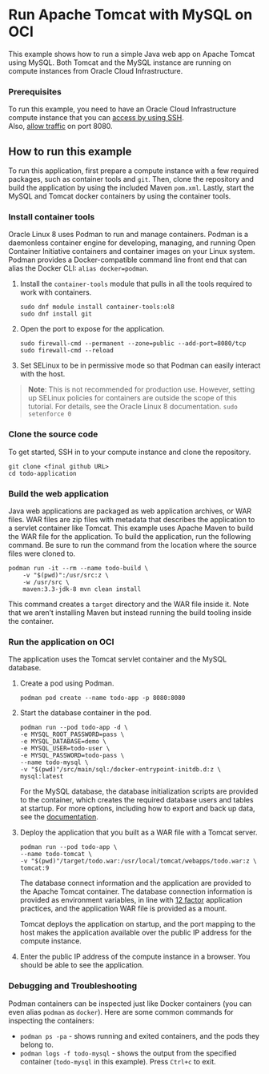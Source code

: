 # Run Apache Tomcat with MySQL on OCI

This example shows how to run a simple Java web app on Apache Tomcat using MySQL. Both Tomcat and the MySQL instance are running on compute instances from Oracle Cloud Infrastructure.

### Prerequisites

To run this example, you need to have an Oracle Cloud Infrastructure compute instance that you can [access by using SSH](https://docs.oracle.com/en-us/iaas/Content/Compute/Tasks/managingkeypairs.htm#one).  
Also, [allow traffic](https://docs.oracle.com/en-us/iaas/Content/Network/Concepts/securitylists.htm#working) on port 8080.
  
## How to run this example

To run this application, first prepare a compute instance with a few required packages, such as container tools and `git`. Then, clone the repository and build the application by using the included Maven `pom.xml`. Lastly, start the MySQL and Tomcat docker containers by using the container tools.

### Install container tools

Oracle Linux 8 uses Podman to run and manage containers. Podman is a daemonless container engine for developing, managing, and running Open Container Initiative containers and container images on your Linux system. Podman provides a Docker-compatible command line front end that can alias the Docker CLI: `alias docker=podman`.

1. Install the `container-tools` module that pulls in all the tools required to work with containers.
    ```
    sudo dnf module install container-tools:ol8
    sudo dnf install git
    ```

2. Open the port to expose for the application. 
    ```
    sudo firewall-cmd --permanent --zone=public --add-port=8080/tcp
    sudo firewall-cmd --reload
    ```

3. Set SELinux to be in permissive mode so that Podman can easily interact with the host.
> **Note**: This is not recommended for production use. However, setting up SELinux policies for containers are outside the scope of this tutorial. For details, see the Oracle Linux 8 documentation.
    ```
    sudo setenforce 0
    ```

### Clone the source code

To get started, SSH in to your compute instance and clone the repository. 

```
git clone <final github URL>
cd todo-application
```



### Build the web application

Java web applications are packaged as web application archives, or WAR files. WAR files are zip files with metadata that describes the application to a servlet container like Tomcat. This example uses Apache Maven to build the WAR file for the application. 
To build the application, run the following command. Be sure to run the command from the location where the source files were cloned to.

```
podman run -it --rm --name todo-build \
    -v "$(pwd)":/usr/src:z \
    -w /usr/src \
    maven:3.3-jdk-8 mvn clean install
```
This command creates a `target` directory and the WAR file inside it. Note that we aren’t installing Maven but instead running the build tooling inside the container. 

### Run the application on OCI

The application uses the Tomcat servlet container and the MySQL database.

1. Create a pod using Podman.
    ```
    podman pod create --name todo-app -p 8080:8080
    ```

2. Start the database container in the pod.

    ```
    podman run --pod todo-app -d \
    -e MYSQL_ROOT_PASSWORD=pass \
    -e MYSQL_DATABASE=demo \
    -e MYSQL_USER=todo-user \
    -e MYSQL_PASSWORD=todo-pass \
    --name todo-mysql \
    -v "$(pwd)"/src/main/sql:/docker-entrypoint-initdb.d:z \
    mysql:latest
    ```

    For the MySQL database, the database initialization scripts are provided to the container, which creates the required database users and tables at startup. For more options, including how to export and back up data, see the [documentation](https://hub.docker.com/_/mysql).


3. Deploy the application that you built as a WAR file with a Tomcat server.
    ```
    podman run --pod todo-app \
    --name todo-tomcat \
    -v "$(pwd)"/target/todo.war:/usr/local/tomcat/webapps/todo.war:z \
    tomcat:9
    ```

    The database connect information and the application are provided to the Apache Tomcat container. The database connection information is provided as environment variables, in line with [12 factor](https://www.12factor.net/) application practices, and the application WAR file is provided as a mount.

    Tomcat deploys the application on startup, and the port mapping to the host makes the application available over the public IP address for the compute instance.


4. Enter the public IP address of the compute instance in a browser. You should be able to see the application.

### Debugging and Troubleshooting

Podman containers can be inspected just like Docker containers (you can even alias `podman` as `docker`). Here are some common commands for inspecting the containers:

- `podman ps -pa` - shows running and exited containers, and the pods they belong to. 
- `podman logs -f todo-mysql` - shows the output from the specified container (`todo-mysql` in this example). Press `Ctrl+c` to exit.